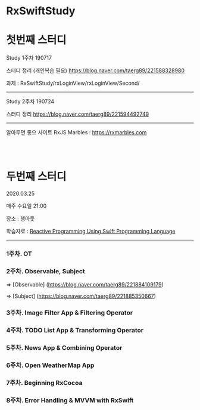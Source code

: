 # RxSwiftStudy

# 첫번째 스터디

Study 1주차 
190717

스터디 정리 (개인복습 필요)
https://blog.naver.com/taerg89/221588328980


과제 : RxSwiftStudy/rxLoginView/rxLoginView/Second/


---

Study 2주차
190724

스터디 정리
https://blog.naver.com/taerg89/221594492749


---

알아두면 좋으 사이트
RxJS Marbles : https://rxmarbles.com


<br>

<br>

# 두번째 스터디

2020.03.25

매주 수요일 21:00

장소 : 헹아웃

학습자료 : [Reactive Programming Using Swift Programming Language](https://www.udemy.com/course/mastering-rxswift-in-ios/learn/lecture/13577704#overview)

---------------

### 1주차. OT

### 2주차. Observable,  Subject 

=> [Observable] (https://blog.naver.com/taerg89/221884109179)

=> [Subject] (https://blog.naver.com/taerg89/221885350667)


### 3주차. Image Filter App & Filtering Operator 

### 4주차. TODO List App & Transforming Operator
  
### 5주차. News App &  Combining Operator

### 6주차. Open WeatherMap App 

### 7주차. Beginning RxCocoa

### 8주차. Error Handling &  MVVM with RxSwift




